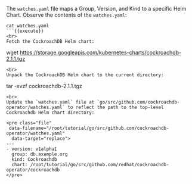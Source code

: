 The `watches.yaml` file maps a Group, Version, and Kind to a specific Helm Chart. Observe the contents of the `watches.yaml`:

```
cat watches.yaml
```{{execute}}
<br>
Fetch the CockroachDB Helm chart:

```
wget https://storage.googleapis.com/kubernetes-charts/cockroachdb-2.1.1.tgz
```{{execute}}
<br>
Unpack the CockroachDB Helm chart to the current directory:

```
tar -xvzf cockroachdb-2.1.1.tgz
```{{execute}}
<br>
Update the `watches.yaml` file at `go/src/github.com/cockroachdb-operator/watches.yaml` to reflect the path to the top-level Cockroachdb Helm chart directory:

<pre class="file"
 data-filename="/root/tutorial/go/src/github.com/cockroachdb-operator/watches.yaml"
  data-target="replace">
---
- version: v1alpha1
  group: db.example.org
  kind: Cockroachdb
  chart: /root/tutorial/go/src/github.com/redhat/cockroachdb-operator/cockroachdb
</pre>